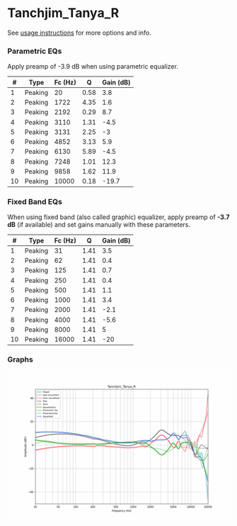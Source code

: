 # Tanchjim_Tanya_R
See [usage instructions](https://github.com/jaakkopasanen/AutoEq#usage) for more options and info.

### Parametric EQs
Apply preamp of -3.9 dB when using parametric equalizer.

|   # | Type    |   Fc (Hz) |    Q |   Gain (dB) |
|-----|---------|-----------|------|-------------|
|   1 | Peaking |        20 | 0.58 |         3.8 |
|   2 | Peaking |      1722 | 4.35 |         1.6 |
|   3 | Peaking |      2192 | 0.29 |         8.7 |
|   4 | Peaking |      3110 | 1.31 |        -4.5 |
|   5 | Peaking |      3131 | 2.25 |        -3   |
|   6 | Peaking |      4852 | 3.13 |         5.9 |
|   7 | Peaking |      6130 | 5.89 |        -4.5 |
|   8 | Peaking |      7248 | 1.01 |        12.3 |
|   9 | Peaking |      9858 | 1.62 |        11.9 |
|  10 | Peaking |     10000 | 0.18 |       -19.7 |

### Fixed Band EQs
When using fixed band (also called graphic) equalizer, apply preamp of **-3.7 dB** (if available) and set gains manually with these parameters.

|   # | Type    |   Fc (Hz) |    Q |   Gain (dB) |
|-----|---------|-----------|------|-------------|
|   1 | Peaking |        31 | 1.41 |         3.5 |
|   2 | Peaking |        62 | 1.41 |         0.4 |
|   3 | Peaking |       125 | 1.41 |         0.7 |
|   4 | Peaking |       250 | 1.41 |         0.4 |
|   5 | Peaking |       500 | 1.41 |         1.1 |
|   6 | Peaking |      1000 | 1.41 |         3.4 |
|   7 | Peaking |      2000 | 1.41 |        -2.1 |
|   8 | Peaking |      4000 | 1.41 |        -5.6 |
|   9 | Peaking |      8000 | 1.41 |         5   |
|  10 | Peaking |     16000 | 1.41 |       -20   |

### Graphs
![](./Tanchjim_Tanya_R.png)
